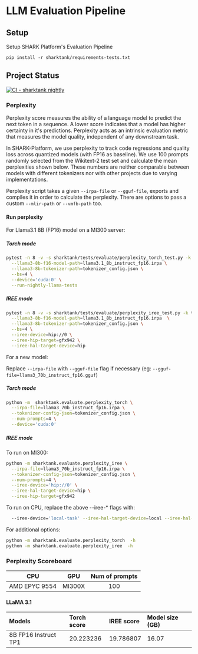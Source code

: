 # LLM Evaluation Pipeline

## Setup
Setup SHARK Platform's Evaluation Pipeline

```
pip install -r sharktank/requirements-tests.txt
```

## Project Status

[![CI - sharktank nightly](https://github.com/nod-ai/shark-ai/actions/workflows/ci-sharktank-nightly.yml/badge.svg?branch=main)](https://github.com/nod-ai/shark-ai/actions/workflows/ci-sharktank-nightly.yml)

### Perplexity

Perplexity score measures the ability of a language model to predict the next token in a sequence. A lower score indicates that a model has higher certainty in it's predictions. Perplexity acts as an intrinsic evaluation metric that measures the model quality, independent of any downstream task.

In SHARK-Platform, we use perplexity to track code regressions and quality loss across quantized models (with FP16 as baseline). We use 100 prompts randomly selected from the Wikitext-2 test set and calculate the mean perplexities shown below. These numbers are neither comparable between models with different tokenizers nor with other projects due to varying implementations.

Perplexity script takes a given `--irpa-file` or `--gguf-file`, exports and compiles it in order to calculate the perplexity. There are options to pass a custom `--mlir-path` or `--vmfb-path` too.

#### Run perplexity
For Llama3.1 8B (FP16) model on a MI300 server:
##### Torch mode
```bash
pytest -n 8 -v -s sharktank/tests/evaluate/perplexity_torch_test.py -k test_llama3_8B_f16 \
  --llama3-8b-f16-model-path=llama3.1_8b_instruct_fp16.irpa \
  --llama3-8b-tokenizer-path=tokenizer_config.json \
  --bs=4 \
  --device='cuda:0' \
  --run-nightly-llama-tests
```

##### IREE mode
```bash
pytest -n 8 -v -s sharktank/tests/evaluate/perplexity_iree_test.py -k test_llama3_8B_f16 \
  --llama3-8b-f16-model-path=llama3.1_8b_instruct_fp16.irpa  \
  --llama3-8b-tokenizer-path=tokenizer_config.json \
  --bs=4 \
  --iree-device=hip://0 \
  --iree-hip-target=gfx942 \
  --iree-hal-target-device=hip
```

For a new model:

Replace `--irpa-file` with `--gguf-file` flag if necessary (eg: `--gguf-file=llama3_70b_instruct_fp16.gguf`)

##### Torch mode
```bash
python -m  sharktank.evaluate.perplexity_torch \
  --irpa-file=llama3_70b_instruct_fp16.irpa \
  --tokenizer-config-json=tokenizer_config.json \
  --num-prompts=4 \
  --device='cuda:0'
```

##### IREE mode

To run on MI300:
```bash
python -m sharktank.evaluate.perplexity_iree \
  --irpa-file=llama3_70b_instruct_fp16.irpa \
  --tokenizer-config-json=tokenizer_config.json \
  --num-prompts=4 \
  --iree-device='hip://0' \
  --iree-hal-target-device=hip \
  --iree-hip-target=gfx942
```

To run on CPU, replace the above --iree-* flags with:
```bash
  --iree-device='local-task' --iree-hal-target-device=local --iree-hal-local-target-backends=llvm-cpu
```

For additional options:
```bash
python -m sharktank.evaluate.perplexity_torch  -h
python -m sharktank.evaluate.perplexity_iree  -h
```

### Perplexity Scoreboard

| CPU            | GPU        | Num of prompts   |
|:-------------: |:----------:|:----------------:|
| AMD EPYC 9554  | MI300X     |      100         |

#### LLaMA 3.1

|Models                          |Torch score   |IREE score    | Model size (GB) |
|:-------------------------------|:-------------|:-------------|:----------------|
|8B FP16 Instruct TP1            |20.223236     |19.786807     |16.07            |
